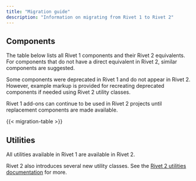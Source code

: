 ```yaml
---
title: "Migration guide"
description: "Information on migrating from Rivet 1 to Rivet 2"
---
```

## Components

The table below lists all Rivet 1 components and their Rivet 2 equivalents. For components that do not have a direct equivalent in Rivet 2, similar components are suggested.

Some components were deprecated in Rivet 1 and do not appear in Rivet 2. However, example markup is provided for recreating deprecated components if needed using Rivet 2 utility classes.

Rivet 1 add-ons can continue to be used in Rivet 2 projects until replacement components are made available.

{{< migration-table >}}

## Utilities

All utilities available in Rivet 1 are available in Rivet 2.

Rivet 2 also introduces several new utility classes. See the [Rivet 2 utilities documentation](https://v2.rivet.iu.edu/docs/utilities/) for more.
